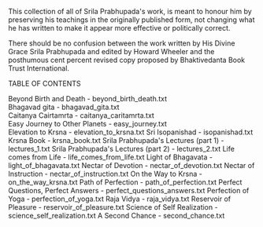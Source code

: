 This collection of all of Srila Prabhupada's work, is meant to honour him by preserving his teachings in the originally published form, not changing what he has written to make it appear more effective or politically correct. 

There should be no confusion between the work written by His Divine Grace Srila Prabhupada and edited by Howard Wheeler and the posthumous cent percent revised copy proposed by Bhaktivedanta Book Trust International. 

TABLE OF CONTENTS

Beyond Birth and Death - beyond_birth_death.txt    
Bhagavad gita - bhagavad_gita.txt    
Caitanya Cairtamrta - caitanya_caritamrta.txt    
Easy Journey to Other Planets - easy_journey.txt    
Elevation to Krsna - elevation_to_krsna.txt
Sri Isopanishad - isopanishad.txt
Krsna Book - krsna_book.txt
Srila Prabhupada's Lectures (part 1) - lectures_1.txt
Srila Prabhupada's Lectures (part 2) - lectures_2.txt
Life comes from Life - life_comes_from_life.txt
Light of Bhagavata - light_of_bhagavata.txt
Nectar of Devotion - nectar_of_devotion.txt
Nectar of Instruction - nectar_of_instruction.txt
On the Way to Krsna - on_the_way_krsna.txt
Path of Perfection - path_of_perfection.txt
Perfect Questions, Perfect Answers - perfect_questions_answers.txt
Perfection of Yoga - perfection_of_yoga.txt
Raja Vidya - raja_vidya.txt
Reservoir of Pleasure - reservoir_of_pleasure.txt
Science of Self Realization - science_self_realization.txt
A Second Chance - second_chance.txt
